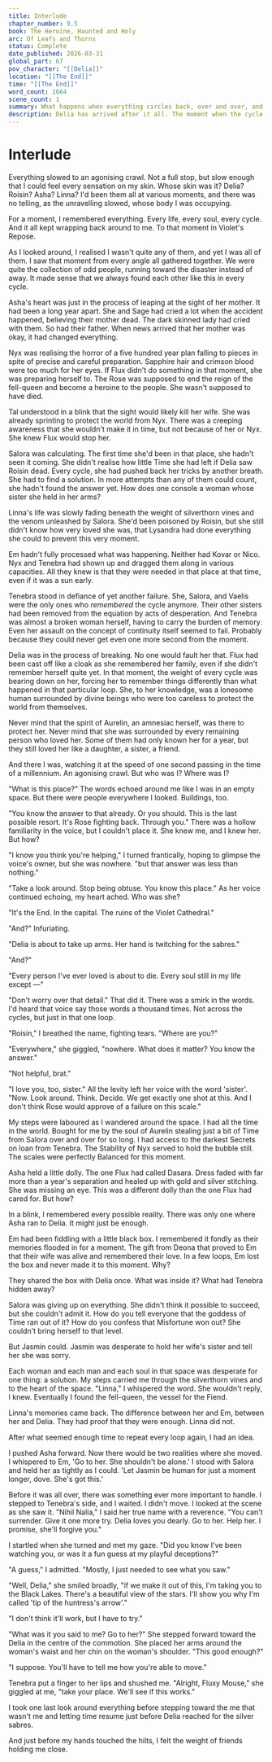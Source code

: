 ```yaml
---
title: Interlude
chapter_number: 9.5
book: The Heroine, Haunted and Holy
arc: Of Leafs and Thorns
status: Complete
date_published: 2026-03-31
global_part: 67
pov_character: "[[Delia]]"
location: "[[The End]]"
time: "[[The End]]"
word_count: 1664
scene_count: 1
summary: What happens when everything circles back, over and over, and over, from the beginning to the end and back? Delia finds herself at the moment everything fell apart and must make a choice. Hopefully, it's the right one.
description: Delia has arrived after it all. The moment when the cycle must break. The knowledge of a million million lifetimes burdening her shoulders, what can she do against infinity?
---
```

# Interlude
Everything slowed to an agonising crawl. Not a full stop, but slow enough that I could feel every sensation on my skin. Whose skin was it? Delia? Roisin? Asha? Linna? I'd been them all at various moments, and there was no telling, as the unravelling slowed, whose body I was occupying.

For a moment, I remembered everything. Every life, every soul, every cycle. And it all kept wrapping back around to me. To that moment in Violet's Repose.

As I looked around, I realised I wasn't quite any of them, and yet I was all of them. I saw that moment from every angle all gathered together. We were quite the collection of odd people, running toward the disaster instead of away. It made sense that we always found each other like this in every cycle.

Asha's heart was just in the process of leaping at the sight of her mother. It had been a long year apart. She and Sage had cried a lot when the accident happened, believing their mother dead. The dark skinned lady had cried with them. So had their father. When news arrived that her mother was okay, it had changed everything.

Nyx was realising the horror of a five hundred year plan falling to pieces in spite of precise and careful preparation. Sapphire hair and crimson blood were too much for her eyes. If Flux didn't do something in that moment, she was preparing herself to. The Rose was supposed to end the reign of the fell-queen and become a heroine to the people. She wasn't supposed to have died.

Tal understood in a blink that the sight would likely kill her wife. She was already sprinting to protect the world from Nyx. There was a creeping awareness that she wouldn't make it in time, but not because of her or Nyx. She knew Flux would stop her.

Salora was calculating. The first time she'd been in that place, she hadn't seen it coming. She didn't realise how little Time she had left if Delia saw Roisin dead. Every cycle, she had pushed back her tricks by another breath. She had to find a solution. In more attempts than any of them could count, she hadn't found the answer yet. How does one console a woman whose sister she held in her arms?

Linna's life was slowly fading beneath the weight of silverthorn vines and the venom unleashed by Salora. She'd been poisoned by Roisin, but she still didn't know how very loved she was, that Lysandra had done everything she could to prevent this very moment.

Em hadn't fully processed what was happening. Neither had Kovar or Nico. Nyx and Tenebra had shown up and dragged them along in various capacities. All they knew is that they were needed in that place at that time, even if it was a sun early.

Tenebra stood in defiance of yet another failure. She, Salora, and Vaelis were the only ones who *remembered* the cycle anymore. Their other sisters had been removed from the equation by acts of desperation. And Tenebra was almost a broken woman herself, having to carry the burden of memory. Even her assault on the concept of continuity itself seemed to fail. Probably because they could never get even one more second from the moment.

Delia was in the process of breaking. No one would fault her that. Flux had been cast off like a cloak as she remembered her family, even if she didn't remember herself quite yet. In that moment, the weight of every cycle was bearing down on her, forcing her to remember things differently than what happened in that particular loop. She, to her knowledge, was a lonesome human surrounded by divine beings who were too careless to protect the world from themselves.

Never mind that the spirit of Aurelin, an amnesiac herself, was there to protect her. Never mind that she was surrounded by every remaining person who loved her. Some of them had only known her for a year, but they still loved her like a daughter, a sister, a friend.

And there I was, watching it at the speed of one second passing in the time of a millennium. An agonising crawl. But who was I? Where was I?

"What is this place?" The words echoed around me like I was in an empty space. But there were people everywhere I looked. Buildings, too.

"You know the answer to that already. Or you should. This is the last possible resort. It's Rose fighting back. Through you." There was a hollow familiarity in the voice, but I couldn't place it. She knew me, and I knew her. But how?

"I know you think you're helping," I turned frantically, hoping to glimpse the voice's owner, but she was nowhere. "but that answer was less than nothing."

"Take a look around. Stop being obtuse. You know this place." As her voice continued echoing, my heart ached. Who was she?

"It's the End. In the capital. The ruins of the Violet Cathedral."

"And?" Infuriating.

"Delia is about to take up arms. Her hand is twitching for the sabres."

"And?"

"Every person I've ever loved is about to die. Every soul still in my life except &mdash;"

"Don't worry over that detail." That did it. There was a smirk in the words. I'd heard that voice say those words a thousand times. Not across the cycles, but just in that one loop.

"Roisin," I breathed the name, fighting tears. "Where are you?"

"Everywhere," she giggled, "nowhere. What does it matter? You know the answer."

"Not helpful, brat."

"I love you, too, sister." All the levity left her voice with the word 'sister'. "Now. Look around. Think. Decide. We get exactly one shot at this. And I don't think Rose would approve of a failure on this scale."

My steps were laboured as I wandered around the space. I had all the time in the world. Bought for me by the soul of Aurelin stealing just a bit of Time from Salora over and over for so long. I had access to the darkest Secrets on loan from Tenebra. The Stability of Nyx served to hold the bubble still. The scales were perfectly Balanced for this moment.

Asha held a little dolly. The one Flux had called Dasara. Dress faded with far more than a year's separation and healed up with gold and silver stitching. She was missing an eye. This was a different dolly than the one Flux had cared for. But how?

In a blink, I remembered every possible reality. There was only one where Asha ran to Delia. It might just be enough.

Em had been fiddling with a little black box. I remembered it fondly as their memories flooded in for a moment. The gift from Deona that proved to Em that their wife was alive and remembered their love. In a few loops, Em lost the box and never made it to this moment. Why?

They shared the box with Delia once. What was inside it? What had Tenebra hidden away?

Salora was giving up on everything. She didn't think it possible to succeed, but she couldn't admit it. How do you tell everyone that the goddess of Time ran out of it? How do you confess that Misfortune won out? She couldn't bring herself to that level.

But Jasmin could. Jasmin was desperate to hold her wife's sister and tell her she was sorry.

Each woman and each man and each soul in that space was desperate for one thing: a solution. My steps carried me through the silverthorn vines and to the heart of the space. "Linna," I whispered the word. She wouldn't reply, I knew. Eventually I found the fell-queen, the vessel for the Fiend.

Linna's memories came back. The difference between her and Em, between her and Delia. They had proof that they were enough. Linna did not.

After what seemed enough time to repeat every loop again, I had an idea.

I pushed Asha forward. Now there would be two realities where she moved. I whispered to Em, 'Go to her. She shouldn't be alone.' I stood with Salora and held her as tightly as I could. 'Let Jasmin be human for just a moment longer, dove. She's got this.'

Before it was all over, there was something ever more important to handle. I stepped to Tenebra's side, and I waited. I didn't move. I looked at the scene as she saw it. "Nihil Nalia," I said her true name with a reverence. "You can't surrender. Give it one more try. Delia loves you dearly. Go to her. Help her. I promise, she'll forgive you."

I startled when she turned and met my gaze. "Did you know I've been watching you, or was it a fun guess at my playful deceptions?"

"A guess," I admitted. "Mostly, I just needed to see what you saw."

"Well, Delia," she smiled broadly, "if we make it out of this, I'm taking you to the Black Lakes. There's a beautiful view of the stars. I'll show you why I'm called 'tip of the huntress's arrow'."

"I don't think it'll work, but I have to try."

"What was it you said to me? Go to her?" She stepped forward toward the Delia in the centre of the commotion. She placed her arms around the woman's waist and her chin on the woman's shoulder. "This good enough?"

"I suppose. You'll have to tell me how you're able to move."

Tenebra put a finger to her lips and shushed me. "Alright, Fluxy Mouse," she giggled at me, "take your place. We'll see if this works."

I took one last look around everything before stepping toward the me that wasn't me and letting time resume just before Delia reached for the silver sabres.

And just before my hands touched the hilts, I felt the weight of friends holding me close.
